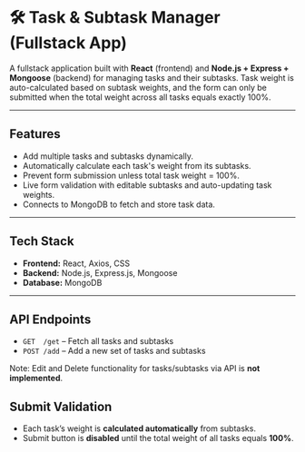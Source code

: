 # 🛠️ Task & Subtask Manager (Fullstack App)

A fullstack application built with **React** (frontend) and **Node.js + Express + Mongoose** (backend) for managing tasks and their subtasks. Task weight is auto-calculated based on subtask weights, and the form can only be submitted when the total weight across all tasks equals exactly 100%.

---

## Features

- Add multiple tasks and subtasks dynamically.
- Automatically calculate each task's weight from its subtasks.
- Prevent form submission unless total task weight = 100%.
- Live form validation with editable subtasks and auto-updating task weights.
- Connects to MongoDB to fetch and store task data.

---

## Tech Stack

- **Frontend:** React, Axios, CSS
- **Backend:** Node.js, Express.js, Mongoose
- **Database:** MongoDB

---

## API Endpoints

- `GET  /get` – Fetch all tasks and subtasks
- `POST /add` – Add a new set of tasks and subtasks

Note: Edit and Delete functionality for tasks/subtasks via API is **not implemented**.

## Submit Validation

- Each task’s weight is **calculated automatically** from subtasks.
- Submit button is **disabled** until the total weight of all tasks equals **100%**.


